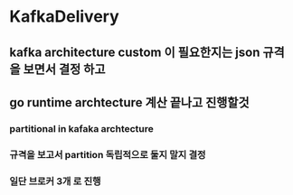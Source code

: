 # KafkaDelivery

## kafka architecture custom 이 필요한지는 json 규격을 보면서 결정 하고 
## go runtime archtecture 계산 끝나고 진행할것 


### partitional in kafaka archtecture 
### 규격을 보고서 partition 독립적으로 둘지 말지 결정 
### 일단 브로커 3개 로 진행 